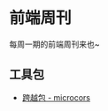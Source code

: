 # 前端周刊
每周一期的前端周刊来也~

## 工具包

* [跨越包 - microcors](https://github.com/possibilities/micro-cors#readme)